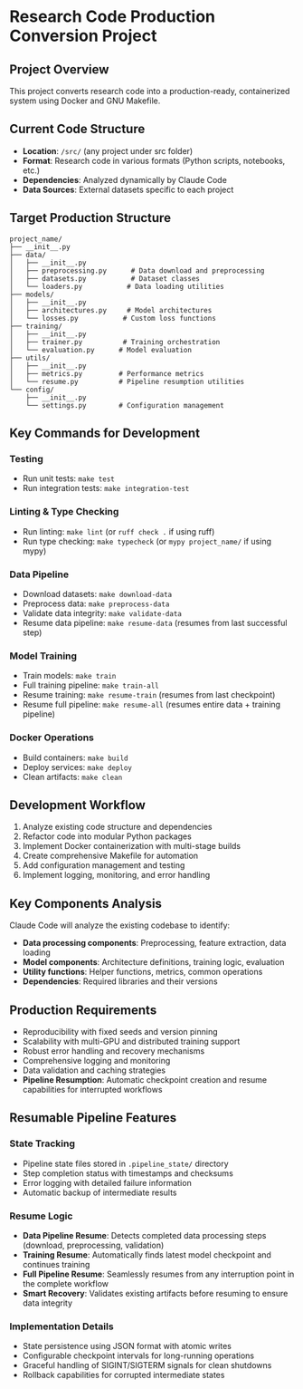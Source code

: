 # Research Code Production Conversion Project

## Project Overview
This project converts research code into a production-ready, containerized system using Docker and GNU Makefile.

## Current Code Structure
- **Location**: `/src/` (any project under src folder)
- **Format**: Research code in various formats (Python scripts, notebooks, etc.)
- **Dependencies**: Analyzed dynamically by Claude Code
- **Data Sources**: External datasets specific to each project

## Target Production Structure
```
project_name/
├── __init__.py
├── data/
│   ├── __init__.py
│   ├── preprocessing.py      # Data download and preprocessing
│   ├── datasets.py           # Dataset classes
│   └── loaders.py           # Data loading utilities
├── models/
│   ├── __init__.py
│   ├── architectures.py     # Model architectures
│   └── losses.py           # Custom loss functions
├── training/
│   ├── __init__.py
│   ├── trainer.py          # Training orchestration
│   └── evaluation.py      # Model evaluation
├── utils/
│   ├── __init__.py
│   ├── metrics.py         # Performance metrics
│   └── resume.py          # Pipeline resumption utilities
└── config/
    ├── __init__.py
    └── settings.py        # Configuration management
```

## Key Commands for Development

### Testing
- Run unit tests: `make test`
- Run integration tests: `make integration-test`

### Linting & Type Checking
- Run linting: `make lint` (or `ruff check .` if using ruff)
- Run type checking: `make typecheck` (or `mypy project_name/` if using mypy)

### Data Pipeline
- Download datasets: `make download-data`
- Preprocess data: `make preprocess-data`
- Validate data integrity: `make validate-data`
- Resume data pipeline: `make resume-data` (resumes from last successful step)

### Model Training
- Train models: `make train`
- Full training pipeline: `make train-all`
- Resume training: `make resume-train` (resumes from last checkpoint)
- Resume full pipeline: `make resume-all` (resumes entire data + training pipeline)

### Docker Operations
- Build containers: `make build`
- Deploy services: `make deploy`
- Clean artifacts: `make clean`

## Development Workflow
1. Analyze existing code structure and dependencies
2. Refactor code into modular Python packages
3. Implement Docker containerization with multi-stage builds
4. Create comprehensive Makefile for automation
5. Add configuration management and testing
6. Implement logging, monitoring, and error handling

## Key Components Analysis
Claude Code will analyze the existing codebase to identify:
- **Data processing components**: Preprocessing, feature extraction, data loading
- **Model components**: Architecture definitions, training logic, evaluation
- **Utility functions**: Helper functions, metrics, common operations
- **Dependencies**: Required libraries and their versions

## Production Requirements
- Reproducibility with fixed seeds and version pinning
- Scalability with multi-GPU and distributed training support
- Robust error handling and recovery mechanisms
- Comprehensive logging and monitoring
- Data validation and caching strategies
- **Pipeline Resumption**: Automatic checkpoint creation and resume capabilities for interrupted workflows

## Resumable Pipeline Features

### State Tracking
- Pipeline state files stored in `.pipeline_state/` directory
- Step completion status with timestamps and checksums
- Error logging with detailed failure information
- Automatic backup of intermediate results

### Resume Logic
- **Data Pipeline Resume**: Detects completed data processing steps (download, preprocessing, validation)
- **Training Resume**: Automatically finds latest model checkpoint and continues training
- **Full Pipeline Resume**: Seamlessly resumes from any interruption point in the complete workflow
- **Smart Recovery**: Validates existing artifacts before resuming to ensure data integrity

### Implementation Details
- State persistence using JSON format with atomic writes
- Configurable checkpoint intervals for long-running operations
- Graceful handling of SIGINT/SIGTERM signals for clean shutdowns
- Rollback capabilities for corrupted intermediate states